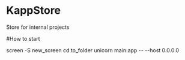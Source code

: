 # KappStore
Store for internal projects


#How to start

screen -S new_screen
cd to_folder
unicorn main:app -- --host 0.0.0.0
